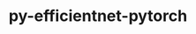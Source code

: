 ---
title: "py-efficientnet-pytorch"
layout: cache
categories: [package, v0.22.0]
meta: {"versions": ["0.7.1"], "compilers": ["apple-clang@=15.0.0", "gcc@=11.4.0"], "oss": ["ubuntu22.04", "ventura"], "platforms": ["darwin", "linux"], "targets": ["aarch64", "x86_64_v3"], "stacks": ["ml-darwin-aarch64-mps", "ml-linux-x86_64-cpu", "ml-linux-x86_64-cuda", "root"], "num_specs": 6, "num_specs_by_stack": {"ml-darwin-aarch64-mps": 2, "root": 6, "ml-linux-x86_64-cpu": 2, "ml-linux-x86_64-cuda": 2}}
spec_details: [{"hash": "54ymz53mkse4k3ruj2a6r5mif4szazgf", "compiler": "apple-clang@=15.0.0", "versions": ["0.7.1"], "os": "ventura", "platform": "darwin", "target": "aarch64", "variants": ["build_system=python_pip"], "stacks": ["ml-darwin-aarch64-mps", "root"], "size": "-", "tarball": "https://binaries.spack.io/releases/v0.22.0/build_cache/darwin-ventura-aarch64/apple-clang-15.0.0/py-efficientnet-pytorch-0.7.1/darwin-ventura-aarch64-apple-clang-15.0.0-py-efficientnet-pytorch-0.7.1-54ymz53mkse4k3ruj2a6r5mif4szazgf.spack"}, {"hash": "2jcm4i7ckq34fbi7sd7xoambt4osql3n", "compiler": "apple-clang@=15.0.0", "versions": ["0.7.1"], "os": "ventura", "platform": "darwin", "target": "aarch64", "variants": ["build_system=python_pip"], "stacks": ["ml-darwin-aarch64-mps", "root"], "size": "-", "tarball": "https://binaries.spack.io/releases/v0.22.0/build_cache/darwin-ventura-aarch64/apple-clang-15.0.0/py-efficientnet-pytorch-0.7.1/darwin-ventura-aarch64-apple-clang-15.0.0-py-efficientnet-pytorch-0.7.1-2jcm4i7ckq34fbi7sd7xoambt4osql3n.spack"}, {"hash": "f2kgcbrhg7c3r3dgpyi7auleitlmzspg", "compiler": "gcc@=11.4.0", "versions": ["0.7.1"], "os": "ubuntu22.04", "platform": "linux", "target": "x86_64_v3", "variants": ["build_system=python_pip"], "stacks": ["ml-linux-x86_64-cpu", "root"], "size": "-", "tarball": "https://binaries.spack.io/releases/v0.22.0/build_cache/linux-ubuntu22.04-x86_64_v3/gcc-11.4.0/py-efficientnet-pytorch-0.7.1/linux-ubuntu22.04-x86_64_v3-gcc-11.4.0-py-efficientnet-pytorch-0.7.1-f2kgcbrhg7c3r3dgpyi7auleitlmzspg.spack"}, {"hash": "tvvvlnoubmuddk2ovgbjim6y4ogcyzqb", "compiler": "gcc@=11.4.0", "versions": ["0.7.1"], "os": "ubuntu22.04", "platform": "linux", "target": "x86_64_v3", "variants": ["build_system=python_pip"], "stacks": ["ml-linux-x86_64-cuda", "root"], "size": "-", "tarball": "https://binaries.spack.io/releases/v0.22.0/build_cache/linux-ubuntu22.04-x86_64_v3/gcc-11.4.0/py-efficientnet-pytorch-0.7.1/linux-ubuntu22.04-x86_64_v3-gcc-11.4.0-py-efficientnet-pytorch-0.7.1-tvvvlnoubmuddk2ovgbjim6y4ogcyzqb.spack"}, {"hash": "ewcrlo56t3ow4qzn55z2ampfoesup7wm", "compiler": "gcc@=11.4.0", "versions": ["0.7.1"], "os": "ubuntu22.04", "platform": "linux", "target": "x86_64_v3", "variants": ["build_system=python_pip"], "stacks": ["ml-linux-x86_64-cpu", "root"], "size": "-", "tarball": "https://binaries.spack.io/releases/v0.22.0/build_cache/linux-ubuntu22.04-x86_64_v3/gcc-11.4.0/py-efficientnet-pytorch-0.7.1/linux-ubuntu22.04-x86_64_v3-gcc-11.4.0-py-efficientnet-pytorch-0.7.1-ewcrlo56t3ow4qzn55z2ampfoesup7wm.spack"}, {"hash": "kmy5rkugyo4hpi6ra6a5wcor6jw46rwx", "compiler": "gcc@=11.4.0", "versions": ["0.7.1"], "os": "ubuntu22.04", "platform": "linux", "target": "x86_64_v3", "variants": ["build_system=python_pip"], "stacks": ["ml-linux-x86_64-cuda", "root"], "size": "-", "tarball": "https://binaries.spack.io/releases/v0.22.0/build_cache/linux-ubuntu22.04-x86_64_v3/gcc-11.4.0/py-efficientnet-pytorch-0.7.1/linux-ubuntu22.04-x86_64_v3-gcc-11.4.0-py-efficientnet-pytorch-0.7.1-kmy5rkugyo4hpi6ra6a5wcor6jw46rwx.spack"}]
---